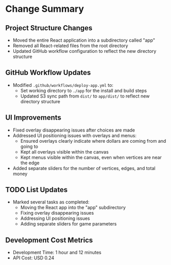 # Change Summary

## Project Structure Changes
- Moved the entire React application into a subdirectory called "app"
- Removed all React-related files from the root directory
- Updated GitHub workflow configuration to reflect the new directory structure

## GitHub Workflow Updates
- Modified `.github/workflows/deploy-app.yml` to:
  - Set working directory to `./app` for the install and build steps
  - Updated S3 sync path from `dist/` to `app/dist/` to reflect new directory structure

## UI Improvements
- Fixed overlay disappearing issues after choices are made
- Addressed UI positioning issues with overlays and menus:
  - Ensured overlays clearly indicate where dollars are coming from and going to
  - Kept all overlays visible within the canvas
  - Kept menus visible within the canvas, even when vertices are near the edge
- Added separate sliders for the number of vertices, edges, and total money

## TODO List Updates
- Marked several tasks as completed:
  - Moving the React app into the "app" subdirectory
  - Fixing overlay disappearing issues
  - Addressing UI positioning issues
  - Adding separate sliders for game parameters

## Development Cost Metrics
- Development Time: 1 hour and 12 minutes
- API Cost: USD 0.24